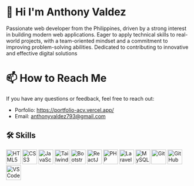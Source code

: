 #  👋 Hi I'm Anthony Valdez
Passionate web developer from the Philippines, driven by a strong interest in building modern web applications. Eager to apply technical skills to real-world projects, with a team-oriented mindset and a commitment to improving problem-solving abilities. Dedicated to contributing to innovative and effective digital solutions

# 📫 How to Reach Me
If you have any questions or feedback, feel free to reach out:
- Porfolio: https://portfolio-acv.vercel.app/
- Email: [anthonyvaldez793@gmail.com](mailto:anthonyvaldez793@gmail.com)

## 🛠️ Skills
  <div align="flex">
    <img src="https://cdn.jsdelivr.net/gh/devicons/devicon@latest/icons/html5/html5-original.svg"  alt="HTML5" width="40" height="40"/>
    <img src="https://cdn.jsdelivr.net/gh/devicons/devicon@latest/icons/css3/css3-original.svg" alt="CSS3" width="40" height="40"/>
    <img src="https://cdn.jsdelivr.net/gh/devicons/devicon@latest/icons/javascript/javascript-original.svg"  alt="JavaScript" width="40" height="40" />
    <img src="https://cdn.jsdelivr.net/gh/devicons/devicon@latest/icons/tailwindcss/tailwindcss-original.svg"  alt="Tailwind"   width="40" height="40"/>
    <img src="https://cdn.jsdelivr.net/gh/devicons/devicon@latest/icons/bootstrap/bootstrap-original.svg"  alt="Bootstrap"   width="40" height="40"  />
    <img src="https://cdn.jsdelivr.net/gh/devicons/devicon@latest/icons/react/react-original.svg" alt="ReactJS"   width="40" height="40" />
    <img src="https://cdn.jsdelivr.net/gh/devicons/devicon@latest/icons/php/php-original.svg" alt="PHP"   width="40" height="40" />
    <img src="https://cdn.jsdelivr.net/gh/devicons/devicon@latest/icons/laravel/laravel-original.svg"   alt="Laravel"   width="40" height="40"/>
    <img src="https://cdn.jsdelivr.net/gh/devicons/devicon@latest/icons/mysql/mysql-original-wordmark.svg"   alt="MySQL"   width="40" height="40" />
    <img src="https://cdn.jsdelivr.net/gh/devicons/devicon@latest/icons/git/git-original.svg" alt="Git"   width="40" height="40" />
    <img src="https://cdn.jsdelivr.net/gh/devicons/devicon@latest/icons/github/github-original.svg" alt="GitHub"   width="40" height="40" />
    <img src="https://cdn.jsdelivr.net/gh/devicons/devicon@latest/icons/vscode/vscode-original.svg" alt="VSCode"   width="40" height="40" />

    
  <div >
  




  
          






<!--
**anthony-999/anthony-999** is a ✨ _special_ ✨ repository because its `README.md` (this file) appears on your GitHub profile.

Here are some ideas to get you started:

- 🔭 I’m currently working on ...
- 🌱 I’m currently learning ...
- 👯 I’m looking to collaborate on ...
- 🤔 I’m looking for help with ...
- 💬 Ask me about ...
- 📫 How to reach me: ...
- 😄 Pronouns: ...
- ⚡ Fun fact: ...
-->
